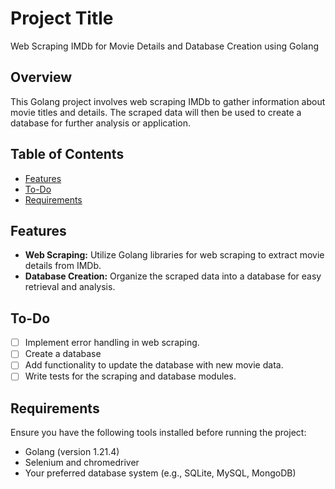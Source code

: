 # Project Title

Web Scraping IMDb for Movie Details and Database Creation using Golang

## Overview

This Golang project involves web scraping IMDb to gather information about movie titles and details. The scraped data will then be used to create a database for further analysis or application.

## Table of Contents

- [Features](#features)
- [To-Do](#to-do)
- [Requirements](#requirements)

## Features

- **Web Scraping:** Utilize Golang libraries for web scraping to extract movie details from IMDb.
- **Database Creation:** Organize the scraped data into a database for easy retrieval and analysis.

## To-Do

- [ ] Implement error handling in web scraping.
- [ ] Create a database
- [ ] Add functionality to update the database with new movie data.
- [ ] Write tests for the scraping and database modules.

## Requirements

Ensure you have the following tools installed before running the project:

- Golang (version 1.21.4)
- Selenium and chromedriver 
- Your preferred database system (e.g., SQLite, MySQL, MongoDB)


